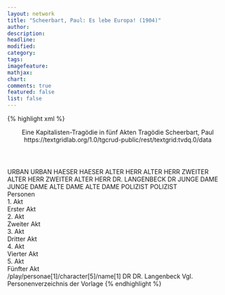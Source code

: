```yaml
---
layout: network
title: "Scheerbart, Paul: Es lebe Europa! (1904)"
author:
description:
headline:
modified:
category:
tags:
imagefeature:
mathjax:
chart:
comments: true
featured: false
list: false
---
```

{% highlight xml %}
<?xml-model href="https://raw.githubusercontent.com/DLiNa/project/master/rules/lina.rnc"?><?xml-model href="https://raw.githubusercontent.com/DLiNa/project/master/rules/lina.sch"?>
<play xmlns="http://lina.digital">
  <header>
    <title>Es lebe Europa!</title>
  	<subtitle>Eine Kapitalisten-Tragödie in fünf Akten</subtitle>
  	<genretitle>Tragödie</genretitle>
    <author>Scheerbart, Paul</author>
  	<date when="1904" type="print"/>
  	<source>https://textgridlab.org/1.0/tgcrud-public/rest/textgrid:tvdq.0/data</source>
  </header>
  <personae>
    <character>
      <name>URBAN</name>
      <alias xml:id="urban">
        <name>URBAN</name>
      </alias>
    </character>
    <character>
      <name>HAESER</name>
      <alias xml:id="haeser">
        <name>HAESER</name>
      </alias>
    </character>
    <character>
      <name>ALTER HERR</name>
      <alias xml:id="alter_herr">
        <name>ALTER HERR</name>
      </alias>
    </character>
    <character>
      <name>ZWEITER ALTER HERR</name>
      <alias xml:id="zweiter_alter_herr">
        <name>ZWEITER ALTER HERR</name>
      </alias>
    </character>
    <character>
      <name>DR. LANGENBECK</name>
      <alias xml:id="dr">
        <name>DR</name>
      </alias>
    </character>
    <character>
      <name>JUNGE DAME</name>
      <alias xml:id="junge_dame">
        <name>JUNGE DAME</name>
      </alias>
    </character>
    <character>
      <name>ALTE DAME</name>
      <alias xml:id="alte_dame">
        <name>ALTE DAME</name>
      </alias>
    </character>
    <character>
      <name>POLIZIST</name>
      <alias xml:id="polizist">
        <name>POLIZIST</name>
      </alias>
    </character>
  </personae>
  <text>
    <div>
      <head>Personen</head>
    </div>
    <div>
      <head>1. Akt</head>
      <div>
        <head>Erster Akt</head>
        <sp who="#urban">
          <amount n="6" unit="speech_acts"/>
          <amount n="235" unit="words"/>
          <amount n="1" unit="lines"/>
          <amount n="1350" unit="chars"/>
        </sp>
        <sp who="#haeser">
          <amount n="3" unit="speech_acts"/>
          <amount n="31" unit="words"/>
          <amount n="3" unit="lines"/>
          <amount n="167" unit="chars"/>
        </sp>
        <sp who="#alter_herr">
          <amount n="1" unit="speech_acts"/>
          <amount n="20" unit="words"/>
          <amount n="123" unit="chars"/>
        </sp>
        <sp who="#zweiter_alter_herr">
          <amount n="1" unit="speech_acts"/>
          <amount n="23" unit="words"/>
          <amount n="121" unit="chars"/>
        </sp>
        <sp who="#dr">
          <amount n="1" unit="speech_acts"/>
          <amount n="49" unit="words"/>
          <amount n="270" unit="chars"/>
        </sp>
        <sp who="#urban #dr #haeser #zweiter_alter_herr #alter_herr">
          <amount n="1" unit="speech_acts"/>
          <amount n="6" unit="words"/>
          <amount n="1" unit="lines"/>
          <amount n="31" unit="chars"/>
        </sp>
      </div>
    </div>
    <div>
      <head>2. Akt</head>
      <div>
        <head>Zweiter Akt</head>
        <sp who="#urban">
          <amount n="3" unit="speech_acts"/>
          <amount n="63" unit="words"/>
          <amount n="1" unit="lines"/>
          <amount n="373" unit="chars"/>
        </sp>
        <sp who="#dr">
          <amount n="4" unit="speech_acts"/>
          <amount n="102" unit="words"/>
          <amount n="1" unit="lines"/>
          <amount n="606" unit="chars"/>
        </sp>
        <sp who="#haeser">
          <amount n="1" unit="speech_acts"/>
          <amount n="34" unit="words"/>
          <amount n="191" unit="chars"/>
        </sp>
      </div>
    </div>
    <div>
      <head>3. Akt</head>
      <div>
        <head>Dritter Akt</head>
        <sp who="#urban">
          <amount n="6" unit="speech_acts"/>
          <amount n="104" unit="words"/>
          <amount n="3" unit="lines"/>
          <amount n="575" unit="chars"/>
        </sp>
        <sp who="#haeser">
          <amount n="3" unit="speech_acts"/>
          <amount n="32" unit="words"/>
          <amount n="2" unit="lines"/>
          <amount n="217" unit="chars"/>
        </sp>
        <sp who="#junge_dame">
          <amount n="1" unit="speech_acts"/>
          <amount n="18" unit="words"/>
          <amount n="1" unit="lines"/>
          <amount n="98" unit="chars"/>
        </sp>
        <sp who="#alter_herr">
          <amount n="2" unit="speech_acts"/>
          <amount n="19" unit="words"/>
          <amount n="2" unit="lines"/>
          <amount n="141" unit="chars"/>
        </sp>
        <sp who="#alte_dame">
          <amount n="1" unit="speech_acts"/>
          <amount n="15" unit="words"/>
          <amount n="1" unit="lines"/>
          <amount n="79" unit="chars"/>
        </sp>
      </div>
    </div>
    <div>
      <head>4. Akt</head>
      <div>
        <head>Vierter Akt</head>
        <sp who="#urban">
          <amount n="5" unit="speech_acts"/>
          <amount n="167" unit="words"/>
          <amount n="4" unit="lines"/>
          <amount n="972" unit="chars"/>
        </sp>
        <sp who="#haeser">
          <amount n="2" unit="speech_acts"/>
          <amount n="54" unit="words"/>
          <amount n="1" unit="lines"/>
          <amount n="310" unit="chars"/>
        </sp>
        <sp who="#dr">
          <amount n="2" unit="speech_acts"/>
          <amount n="64" unit="words"/>
          <amount n="360" unit="chars"/>
        </sp>
      </div>
    </div>
    <div>
      <head>5. Akt</head>
      <div>
        <head>Fünfter Akt</head>
        <sp who="#dr">
          <amount n="2" unit="speech_acts"/>
          <amount n="24" unit="words"/>
          <amount n="1" unit="lines"/>
          <amount n="158" unit="chars"/>
        </sp>
        <sp who="#haeser">
          <amount n="2" unit="speech_acts"/>
          <amount n="12" unit="words"/>
          <amount n="2" unit="lines"/>
          <amount n="75" unit="chars"/>
        </sp>
        <sp who="#urban">
          <amount n="4" unit="speech_acts"/>
          <amount n="116" unit="words"/>
          <amount n="2" unit="lines"/>
          <amount n="655" unit="chars"/>
        </sp>
        <sp who="#polizist">
          <amount n="1" unit="speech_acts"/>
          <amount n="16" unit="words"/>
          <amount n="1" unit="lines"/>
          <amount n="85" unit="chars"/>
        </sp>
      </div>
    </div>
  </text>
	<documentation>
		<change n="1" type="adjustSpeaker" who="dariokampkaspar">
			<path>/play/personae[1]/character[5]/name[1]</path>
			<orig>DR</orig>
			<corr>DR. Langenbeck</corr>
			<comment>Vgl. Personenverzeichnis der Vorlage</comment>
		</change>
	</documentation>
</play>
{% endhighlight %}